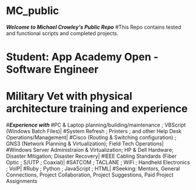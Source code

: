 # MC_public
***Welcome to Michael Crowley's Public Repo***
#This Repo contains tested and functional scripts and completed projects.
# Student: App Academy Open - Software Engineer
# Military Vet with physical architecture training and experience
#***Experience with*** 
#PC & Laptop planning/building/maintenance ; VBScript (Windows Batch Files)| 
#System Refresh ; Printers ; and other Help Desk Operations/Management|
#Cisco (Routing & Switching configuration) ; GNS3 (Network Planning & Virtualization); Field Tech Operations|
#Windows Server Administraion & Virtualization; HP & Dell Hardware; Disaster Mitigation; Disaster Recovery|
#IEEE Cabling Standards (Fiber Optic ; S/UTP ; Coaxial)|
#SATCOM ; TACLANE ; WiFi ; Handheld Electronics ; VoIP|
#Ruby ; Python ; JavaScript ; HTML|
#Seeking: Mentors, General Connections, Project Collaboration, Project Suggestions, Paid Project Assignments
